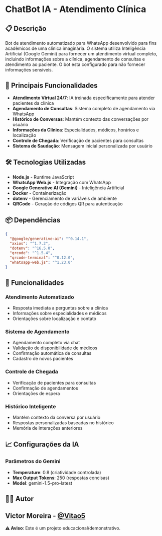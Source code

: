 # ChatBot IA - Atendimento Clínica

## 📋 Descrição

Bot de atendimento automatizado para WhatsApp desenvolvido para fins acadêmicos de  uma clínica imaginária. O sistema utiliza Inteligência Artificial (Google Gemini) para fornecer um atendimento virtual completo, incluindo informações sobre a clínica, agendamento de consultas e atendimento ao paciente. O bot esta configurado para não fornecer informações sensíveis.

## 🚀 Principais Funcionalidades

- **Atendimento Virtual 24/7**: IA treinada especificamente para atender pacientes da clínica
- **Agendamento de Consultas**: Sistema completo de agendamento via WhatsApp
- **Histórico de Conversas**: Mantém contexto das conversações por usuário
- **Informações da Clínica**: Especialidades, médicos, horários e localização
- **Controle de Chegada**: Verificação de pacientes para consultas
- **Sistema de Saudação**: Mensagem inicial personalizada por usuário

## 🛠️ Tecnologias Utilizadas

- **Node.js** - Runtime JavaScript
- **WhatsApp Web.js** - Integração com WhatsApp
- **Google Generative AI (Gemini)** - Inteligência Artificial
- **Docker** - Containerização
- **dotenv** - Gerenciamento de variáveis de ambiente
- **QRCode** - Geração de códigos QR para autenticação

## 📦 Dependências

```json
{
  "@google/generative-ai": "^0.14.1",
  "axios": "^1.7.2",
  "dotenv": "^16.5.0",
  "qrcode": "^1.5.4",
  "qrcode-terminal": "^0.12.0",
  "whatsapp-web.js": "^1.23.0"
}
```

## 🤖 Funcionalidades

### Atendimento Automatizado
- Resposta imediata a perguntas sobre a clínica
- Informações sobre especialidades e médicos
- Orientações sobre localização e contato

### Sistema de Agendamento
- Agendamento completo via chat
- Validação de disponibilidade de médicos
- Confirmação automática de consultas
- Cadastro de novos pacientes

### Controle de Chegada
- Verificação de pacientes para consultas
- Confirmação de agendamentos
- Orientações de espera

### Histórico Inteligente
- Mantém contexto da conversa por usuário
- Respostas personalizadas baseadas no histórico
- Memória de interações anteriores

## 📈 Configurações da IA

### Parâmetros do Gemini
- **Temperature**: 0.8 (criatividade controlada)
- **Max Output Tokens**: 250 (respostas concisas)
- **Model**: gemini-1.5-pro-latest

## 👨‍💻 Autor

**Victor Moreira** - [@Vitao5](https://github.com/Vitao5)
---

**⚠️ Aviso**: Este é um projeto educacional/demonstrativo.
